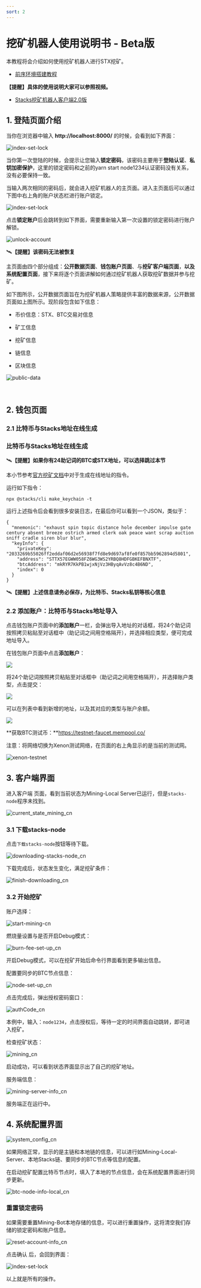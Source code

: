 ```yaml
---
sort: 2
---
```


# 挖矿机器人使用说明书 - Beta版

本教程将会介绍如何使用挖矿机器人进行STX挖矿。

- [前序环境搭建教程](../Build-Before-Using/Mining-Bot-Beta-Tutorial-CN.md)

**【提醒】具体的使用说明大家可以参照视频。**

- [Stacks挖矿机器人客户端2.0版](https://www.bilibili.com/video/BV18z4y167ss/)

## 1. 登陆页面介绍

当你在浏览器中输入 **http://localhost:8000/** 的时候，会看到如下界面：

![index-set-lock](assets/CN/index/index-set-lock.png)



当你第一次登陆的时候，会提示让您输入**锁定密码**，该密码主要用于**登陆认证**、**私钥加密保护**，这里的锁定密码和之前的yarn start node1234认证密码没有关系，没有必要保持一致。

当输入两次相同的密码后，就会进入挖矿机器人的主页面。进入主页面后可以通过下图中右上角的账户状态栏进行账户锁定。

![index-set-lock](assets/CN/index/index-set-lock.png)



点击**锁定账户**后会跳转到如下界面，需要重新输入第一次设置的锁定密码进行账户解锁。

![unlock-account](assets/CN/index/unlock-account.png)

:artificial_satellite:**【提醒】该密码无法被恢复**

主页面由四个部分组成：**公开数据页面**、**钱包账户页面**、与**挖矿客户端页面**，**以及系统配置页面**，接下来将逐个页面讲解如何通过挖矿机器人获取挖矿数据并参与挖矿。

如下图所示，公开数据页面旨在为挖矿机器人策略提供丰富的数据来源，公开数据页面如上图所示。现阶段包含如下信息：
- 币价信息：STX、BTC交易对信息

- 矿工信息

- 挖矿信息

- 链信息

- 区块信息

![public-data](assets/CN/publicdata/public-data.png)

​    

## 2. 钱包页面

### 2.1 比特币与Stacks地址在线生成

### 比特币与Stacks地址在线生成

:artificial_satellite:**【提醒】如果你有24助记词的BTC或STX地址，可以选择跳过本节**

本小节参考[官方挖矿文档](https://docs.blockstack.org/mining)中对于生成在线地址的指令。

运行如下指令：

``` 
npx @stacks/cli make_keychain -t
```

运行上述指令后会看到很多安装日志，在最后你可以看到一个JSON，类似于：

```
{
  "mnemonic": "exhaust spin topic distance hole december impulse gate century absent breeze ostrich armed clerk oak peace want scrap auction sniff cradle siren blur blur",
  "keyInfo": {
    "privateKey": "2033269b55026ff2eddaf06d2e56938f7fd8e9d697af8fe0f857bb5962894d5801",
    "address": "STTX57EGWW058FZ6WG3WS2YRBQ8HDFGBKEFBNXTF",
    "btcAddress": "mkRYR7KkPB1wjxNjVz3HByqAvVz8c4B6ND",
    "index": 0
  }
}
```
:artificial_satellite:**【提醒】上述信息请务必保存，为比特币、Stacks私钥等核心信息**

### 2.2 添加账户：比特币与Stacks地址导入
点击钱包账户页面中的**添加账户**一栏，会弹出导入地址的对话框，将24个助记词按照拷贝粘贴至对话框中（助记词之间用空格隔开），并选择相应类型，便可完成地址导入。

在钱包账户页面中点击**添加账户**：

![](assets/CN/wallet/importAddress1.png)

将24个助记词按照拷贝粘贴至对话框中（助记词之间用空格隔开），并选择账户类型，点击提交：

![](assets/CN/wallet/importAddress2.png)

可以在列表中看到新增的地址，以及其对应的类型与账户余额。

![](assets/CN/wallet/importAddress3.png)



**获取BTC测试币：**https://testnet-faucet.mempool.co/

注意：将网络切换为Xenon测试网络，在页面的右上角显示的是当前的测试网。

![xenon-testnet](assets/CN/wallet/xenon-testnet.png)



## 3. 客户端界面

进入客户端 页面，看到当前状态为Mining-Local Server已运行，但是`stacks-node`程序未找到。

![current_state_mining_cn](assets/CN/client/current_state_mining_cn.png)

 

### 3.1 下载stacks-node

点击`下载stacks-node`按钮等待下载。

![downloading-stacks-node_cn](assets/CN/client/downloading-stacks-node_cn.png)



下载完成后，状态发生变化，满足挖矿条件：

![finish-downloading_cn](assets/CN/client/finish-downloading_cn.png)



### 3.2 开始挖矿

账户选择：

![start-mining-cn](assets/CN/client/start-mining_cn.png)



燃烧量设置与是否开启Debug模式：

![burn-fee-set-up_cn](assets/CN/client/burn-fee-set-up_cn.png)



开启Debug模式，可以在挖矿开始后命令行界面看到更多输出信息。



配置要同步的BTC节点信息：

![node-set-up_cn](assets/CN/client/node-set-up_cn.png)



点击完成后，弹出授权密码窗口：

![authCode_cn](assets/CN/client/authCode_cn.png)

本例中，输入：`node1234`，点击授权后，等待一定的时间界面自动跳转，即可进入挖矿。

检查挖矿状态：

![mining_cn](assets/CN/client/mining_cn.png)

启动成功，可以看到状态界面显示出了自己的挖矿地址。

服务端信息：

![mining-server-info_cn](assets/CN/client/mining-server-info_cn.png)



服务端正在运行中。



## 4. 系统配置界面

![system_config_cn](assets/CN/systemconfig/system_config_cn.png)



如果网络正常，显示的是主链和本地链的信息，可以进行如Mining-Local-Server、本地Stacks链、要同步的BTC节点等信息的配置。

在启动挖矿配置比特币节点时，填入了本地的节点信息，会在系统配置界面进行同步更新。



![btc-node-info-local_cn](assets/CN/client/btc-node-info-local_cn.png)



### 重置锁定密码

如果需要重置Mining-Bot本地存储的信息，可以进行重置操作，这将清空我们存储的锁定密码和账户信息。

![reset-account-info_cn](assets/CN/systemconfig/reset-account-info_cn.png)



点击确认 后，会回到界面：

![index-set-lock](assets/CN/index/index-set-lock.png)

以上就是所有的操作。

